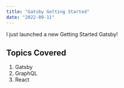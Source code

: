 ```yaml
---
title: "Gatsby Getting Started"
date: "2022-09-11"
---
```


I just launched a new Getting Started Gatsby!

## Topics Covered

1. Gatsby
2. GraphQL
3. React